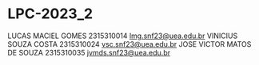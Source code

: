# LPC-2023_2
LUCAS MACIEL GOMES 2315310014 lmg.snf23@uea.edu.br
VINICIUS SOUZA COSTA 2315310024 vsc.snf23@uea.edu.br
JOSE VICTOR MATOS DE SOUZA 2315310035 jvmds.snf23@uea.edu.br